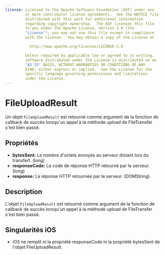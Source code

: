 ```yaml
---
license: Licensed to the Apache Software Foundation (ASF) under one
         or more contributor license agreements.  See the NOTICE file
         distributed with this work for additional information
         regarding copyright ownership.  The ASF licenses this file
         to you under the Apache License, Version 2.0 (the
         "License"); you may not use this file except in compliance
         with the License.  You may obtain a copy of the License at

           http://www.apache.org/licenses/LICENSE-2.0

         Unless required by applicable law or agreed to in writing,
         software distributed under the License is distributed on an
         "AS IS" BASIS, WITHOUT WARRANTIES OR CONDITIONS OF ANY
         KIND, either express or implied.  See the License for the
         specific language governing permissions and limitations
         under the License.
---
```


FileUploadResult
========

Un objet `FileUploadResult` est retourné comme argument de la fonction de callback de succès lorsqu'un appel à la méthode upload de FileTransfer s'est bien passé.

Propriétés
----------

- __bytesSent:__ Le nombre d'octets envoyés au serveur distant lors du transfert. (long)
- __responseCode:__ Le code de réponse HTTP retourné par le serveur. (long)
- __response:__ La réponse HTTP retournée par le serveur. (DOMString)

Description
-----------

L'objet `FileUploadResult` est retourné comme argument de la fonction de callback de succès lorsqu'un appel à la méthode upload de FileTransfer s'est bien passé.

Singularités iOS
----------------
- iOS ne remplit ni la propriété responseCode ni la propriété bytesSent de l'objet FileUploadResult. 

